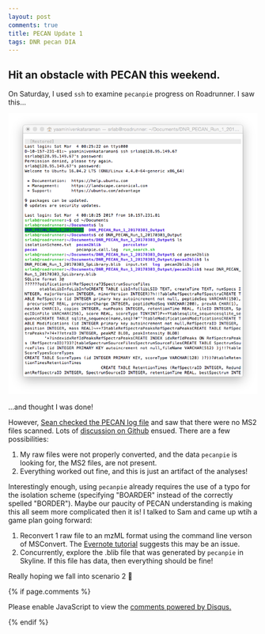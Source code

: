 ```yaml
---
layout: post
comments: true
title: PECAN Update 1
tags: DNR pecan DIA
---
```


## Hit an obstacle with PECAN this weekend.

On Saturday, I used `ssh` to examine `pecanpie` progress on Roadrunner. I saw this...

![PECAN-1-complete](https://raw.githubusercontent.com/RobertsLab/project-oyster-oa/master/analyses/DNR_PECAN_20170228/PECAN-inputs/PECAN-Run-1-complete.png)

...and thought I was done!

However, [Sean checked the PECAN log file](https://genefish.wordpress.com/2017/03/04/pecan-on-roadrunner-isnt-working-correctly/) and saw that there were no MS2 files scanned. Lots of [discussion on Github](https://github.com/sr320/LabDocs/issues/508) ensued. There are a few possibilities:

1. My raw files were not properly converted, and the data `pecanpie` is looking for, the MS2 files, are not present.
2. Everything worked out fine, and this is just an artifact of the analyses!

Interestingly enough, using `pecanpie` already requires the use of a typo for the isolation scheme (specifying "BOARDER" instead of the correctly spelled "BORDER"). Maybe our paucity of PECAN understanding is making this all seem more complicated then it is!
I talked to Sam and came up wtih a game plan going forward:

1. Reconvert 1 raw file to an mzML format using the command line verson of MSConvert. The [Evernote tutorial](https://www.evernote.com/shard/s347/sh/edcb06ab-d008-418f-b28f-52f6614f1c39/2984ab55f427fcfe) suggests this may be an issue.
2. Concurrently, explore the .blib file that was generated by `pecanpie` in Skyline. If this file has data, then everything should be fine!

Really hoping we fall into scenario 2 :pray:

{% if page.comments %}

<div id="disqus_thread"></div>
<script>

/**
*  RECOMMENDED CONFIGURATION VARIABLES: EDIT AND UNCOMMENT THE SECTION BELOW TO INSERT DYNAMIC VALUES FROM YOUR PLATFORM OR CMS.
*  LEARN WHY DEFINING THESE VARIABLES IS IMPORTANT: https://disqus.com/admin/universalcode/#configuration-variables*/
/*
var disqus_config = function () {
this.page.url = PAGE_URL;  // Replace PAGE_URL with your page's canonical URL variable
this.page.identifier = PAGE_IDENTIFIER; // Replace PAGE_IDENTIFIER with your page's unique identifier variable
};
*/
(function() { // DON'T EDIT BELOW THIS LINE
var d = document, s = d.createElement('script');
s.src = 'https://the-responsible-grad-student.disqus.com/embed.js';
s.setAttribute('data-timestamp', +new Date());
(d.head || d.body).appendChild(s);
})();
</script>
<noscript>Please enable JavaScript to view the <a href="https://disqus.com/?ref_noscript">comments powered by Disqus.</a></noscript>

{% endif %}

<script id="dsq-count-scr" src="//the-responsible-grad-student.disqus.com/count.js" async></script>
